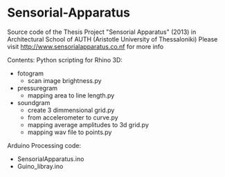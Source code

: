 # Sensorial-Apparatus
Source code of the Thesis Project "Sensorial Apparatus" (2013)
in Architectural School of AUTH (Aristotle University of Thessaloniki) 
Please visit http://www.sensorialapparatus.co.nf for more info

Contents:
Python scripting for Rhino 3D:
  - fotogram
    - scan image brightness.py
  - pressuregram
    - mapping area to line length.py
  - soundgram
    - create 3 dimmensional grid.py
    - from accelerometer to curve.py
    - mapping average amplitudes to 3d grid.py
    - mapping wav file to points.py
      
Arduino Processing code:
   - SensorialApparatus.ino
   - Guino_libray.ino

